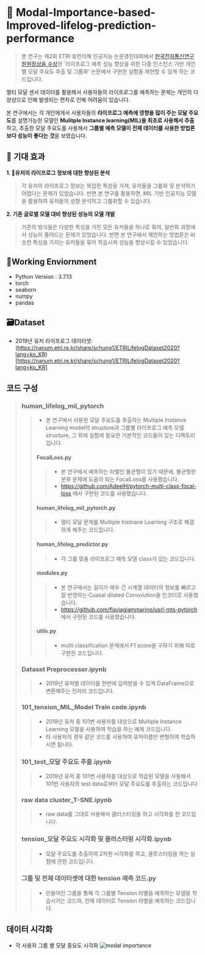 # :jack_o_lantern: Modal-Importance-based-Improved-lifelog-prediction-performance
> 본 연구는 제2회 ETRI 휴먼이해 인공지능 논문경진대회에서 [한국전자통신연구원원장상을 수상](https://www.etri.re.kr/file/bbsFileDownJSON.etri?b_board_id=ETRI06&f_idx=11624)한 '라이프로그 예측 성능 향상을 위한 다중 인스턴스 기반 개인별 모달 주요도 추출 및 그룹화' 논문에서 구현한 실험을 재현할 수 있게 하는 코드입니다.

멀티 모달 센서 데이터를 활용해서 사용자들의 라이프로그를 예측하는 문제는 개인의 다양성으로 인해 발생되는 편차로 인해 어려움이 있습니다.

본 연구에서는 각 개인에게서 사용자들의 **라이프로그 예측에 영향을 많이 주는 모달 주요도**를 설명가능한 모델인 **Mulitple Instance learning(MIL)을 최초로 사용해서 추출**하고, 추출한 모달 주요도를 사용해서 **그룹별 예측 모델이 전체 데이터를 사용한 방법론보다 성능이 좋다는 것**을 보였습니다.

## :apple: 기대 효과
**1. 유저의 라이프로그 정보에 대한 향상된 분석**
> 각 유저의 라이프로그 정보는 복잡한 특성을 가져, 유저들을 그룹화 및 분석하기 어렵다는 문제가 있었습니다. 반면 본 연구를 활용하면, MIL 기반 인공지능 모델을 활용하여 유저들의 성향 분석하고 그룹화할 수 있습니다.
 
**2. 기존 글로벌 모델 대비 향상된 성능의 모델 개발**
> 기존의 방식들은 다양한 특성을 가진 모든 유저들을 하나로 묶어, 일반화 과정에서 성능이 줄어드는 문제가 있었습니다. 반면 본 연구에서 제안하는 방법론은 비슷한 특성을 가지는 유저들을 묶어 학습시켜 성능을 향상시킬 수 있었습니다.

## 🌲Working Enviornment
* Python Version : 3.7.13
* torch
* seaborn
* numpy
* pandas

## 🗃️Dataset
* 2019년 유저 라이프로그 데이터셋: (https://nanum.etri.re.kr/share/schung1/ETRILifelogDataset2020?lang=ko_KR)[https://nanum.etri.re.kr/share/schung1/ETRILifelogDataset2020?lang=ko_KR]

## 코드 구성
> ### human_lifelog_mil_pytorch
>> - 본 연구에서 사용한 모달 주요도를 추출하는 Multiple Instance Learning model의 structure과 그룹별 라이프로그 예측 모델 structure, 그 외에 실험에 필요한 기본적인 코드들이 있는 디렉토리입니다.
>> #### FocalLoss.py
>>>  - 본 연구에서 예측하는 라벨인 불균형이 있기 때문에, 불균형한 분류 문제에 도움이 되는 FocalLoss를 사용했습니다.  
>>>  - https://github.com/AdeelH/pytorch-multi-class-focal-loss 에서 구현된 코드를 사용했습니다.  
>> #### human_lifelog_mil_pytorch.py
>>>  - 멀티 모달 문제를 Multiple Instnace Learning 구조로 해결하게 해주는 코드입니다.  
>> #### human_lifelog_predictor.py
>>>  - 각 그룹 맞춤 라이프로그 예측 모델 class가 있는 코드입니다.  
>> #### modules.py
>>>  - 본 연구에서는 길이가 매우 긴 시계열 데이터의 정보를 빠르고 잘 반영하는 Cuasal dilated Convolution을 인코더로 사용했습니다.  
>>>  - https://github.com/flaviagiammarino/usrl-mts-pytorch 에서 구현된 코드를 사용했습니다.  
>> #### utils.py
>>>  - multi classification 문제에서 F1 score을 구하기 위해 따로 구현한 코드입니다.  
>>>  
> ### Dataset Preprocessor.ipynb
>> - 2019년 유저별 데이터를 한번에 입력받을 수 있게 DataFrame으로 변환해주는 전처리 코드입니다.
> ### 101_tension_MIL_Model Train code.ipynb
>> - 2019년 유저 중 101번 사용자를 대상으로 Multiple Instance Learning 모델을 사용하여 학습을 하는 예제 코드입니다.
>> - 타 사용자의 경우 같은 코드를 사용하여 유저이름만 변형하여 학습하시면 됩니다.
> ### 101_test_모달 주요도 추출.ipynb
>> - 2019년 유저 중 101번 사용자를 대상으로 학습된 모델을 사용해서 101번 사용자의 test data로부터 모달 주요도를 추출하는 코드입니다
> ### raw data cluster_T-SNE.ipynb
>> - raw data를 그대로 사용해서 클러스터링을 하고 시각화를 한 코드입니다.
> ### tension_모달 주요도 시각화 및 클러스터링 시각화.ipynb
>> - 모달 주요도를 추출하여 2차원 시각화를 하고, 클루스터링을 하는 실험에 관한 코드입니다.
> ### 그룹 및 전체 데이터셋에 대한 tension 예측 코드.py
>> - 만들어진 그룹을 통해 각 그룹별 Tension 라벨을 예측하는 모델을 학습시키는 코드와, 전체 데이터로 Tension 라벨을 예측하는 코드입니다.

## 데이터 시각화
- 각 사용자 그룹 별 모달 중요도 시각화
![modal importance](https://github.com/user-attachments/assets/e0c0f61a-d495-4d8b-9bf3-445239ae834a)

  
